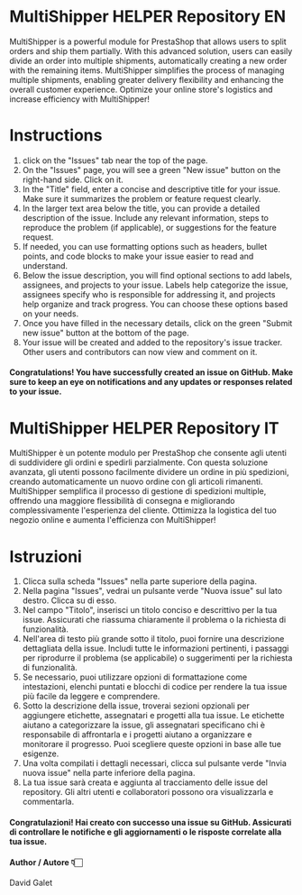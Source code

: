 # MultiShipper HELPER Repository EN
MultiShipper is a powerful module for PrestaShop that allows users to split orders and ship them partially. With this advanced solution, users can easily divide an order into multiple shipments, automatically creating a new order with the remaining items. MultiShipper simplifies the process of managing multiple shipments, enabling greater delivery flexibility and enhancing the overall 
customer experience. Optimize your online store's logistics and increase efficiency with MultiShipper!

# Instructions
1. click on the "Issues" tab near the top of the page.
2. On the "Issues" page, you will see a green "New issue" button on the right-hand side. Click on it.
3. In the "Title" field, enter a concise and descriptive title for your issue. Make sure it summarizes the problem or feature request clearly.
4. In the larger text area below the title, you can provide a detailed description of the issue. Include any relevant information, steps to reproduce the problem (if applicable), or suggestions for the feature request.
5. If needed, you can use formatting options such as headers, bullet points, and code blocks to make your issue easier to read and understand.
6. Below the issue description, you will find optional sections to add labels, assignees, and projects to your issue. Labels help categorize the issue, assignees specify who is responsible for addressing it, and projects help organize and track progress. You can choose these options based on your needs.
7. Once you have filled in the necessary details, click on the green "Submit new issue" button at the bottom of the page.
8. Your issue will be created and added to the repository's issue tracker. Other users and contributors can now view and comment on it.
#### Congratulations! You have successfully created an issue on GitHub. Make sure to keep an eye on notifications and any updates or responses related to your issue.

# MultiShipper HELPER Repository IT
MultiShipper è un potente modulo per PrestaShop che consente agli utenti di suddividere gli ordini e spedirli parzialmente. Con questa soluzione avanzata, gli utenti possono facilmente dividere un ordine in più spedizioni, creando automaticamente un nuovo ordine con gli articoli rimanenti. MultiShipper semplifica il processo di gestione di spedizioni multiple, offrendo una maggiore flessibilità di consegna e migliorando complessivamente l'esperienza del cliente. Ottimizza la logistica del tuo negozio online e aumenta l'efficienza con MultiShipper!

# Istruzioni
1. Clicca sulla scheda "Issues" nella parte superiore della pagina.
2. Nella pagina "Issues", vedrai un pulsante verde "Nuova issue" sul lato destro. Clicca su di esso.
3. Nel campo "Titolo", inserisci un titolo conciso e descrittivo per la tua issue. Assicurati che riassuma chiaramente il problema o la richiesta di funzionalità.
4. Nell'area di testo più grande sotto il titolo, puoi fornire una descrizione dettagliata della issue. Includi tutte le informazioni pertinenti, i passaggi per riprodurre il problema (se applicabile) o suggerimenti per la richiesta di funzionalità.
5. Se necessario, puoi utilizzare opzioni di formattazione come intestazioni, elenchi puntati e blocchi di codice per rendere la tua issue più facile da leggere e comprendere.
6. Sotto la descrizione della issue, troverai sezioni opzionali per aggiungere etichette, assegnatari e progetti alla tua issue. Le etichette aiutano a categorizzare la issue, gli assegnatari specificano chi è responsabile di affrontarla e i progetti aiutano a organizzare e monitorare il progresso. Puoi scegliere queste opzioni in base alle tue esigenze.
7. Una volta compilati i dettagli necessari, clicca sul pulsante verde "Invia nuova issue" nella parte inferiore della pagina.
8. La tua issue sarà creata e aggiunta al tracciamento delle issue del repository. Gli altri utenti e collaboratori possono ora visualizzarla e commentarla.
#### Congratulazioni! Hai creato con successo una issue su GitHub. Assicurati di controllare le notifiche e gli aggiornamenti o le risposte correlate alla tua issue.

#### Author / Autore 👇🏻
David Galet
